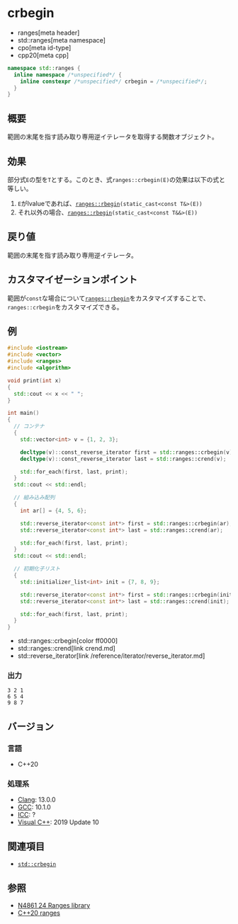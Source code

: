# crbegin
* ranges[meta header]
* std::ranges[meta namespace]
* cpo[meta id-type]
* cpp20[meta cpp]

```cpp
namespace std::ranges {
  inline namespace /*unspecified*/ {
    inline constexpr /*unspecified*/ crbegin = /*unspecified*/;
  }
}
```
## 概要
範囲の末尾を指す読み取り専用逆イテレータを取得する関数オブジェクト。

## 効果
部分式`E`の型を`T`とする。このとき、式`ranges::crbegin(E)`の効果は以下の式と等しい。

1. `E`がlvalueであれば、[`ranges::rbegin`](rbegin.md)`(static_cast<const T&>(E))`
2. それ以外の場合、[`ranges::rbegin`](rbegin.md)`(static_cast<const T&&>(E))`

## 戻り値
範囲の末尾を指す読み取り専用逆イテレータ。

## カスタマイゼーションポイント
範囲が`const`な場合について[`ranges::rbegin`](rbegin.md)をカスタマイズすることで、`ranges::crbegin`をカスタマイズできる。

## 例
```cpp example
#include <iostream>
#include <vector>
#include <ranges>
#include <algorithm>

void print(int x)
{
  std::cout << x << " ";
}

int main()
{
  // コンテナ
  {
    std::vector<int> v = {1, 2, 3};

    decltype(v)::const_reverse_iterator first = std::ranges::crbegin(v);
    decltype(v)::const_reverse_iterator last = std::ranges::crend(v);

    std::for_each(first, last, print);
  }
  std::cout << std::endl;

  // 組み込み配列
  {
    int ar[] = {4, 5, 6};

    std::reverse_iterator<const int*> first = std::ranges::crbegin(ar);
    std::reverse_iterator<const int*> last = std::ranges::crend(ar);

    std::for_each(first, last, print);
  }
  std::cout << std::endl;

  // 初期化子リスト
  {
    std::initializer_list<int> init = {7, 8, 9};

    std::reverse_iterator<const int*> first = std::ranges::crbegin(init);
    std::reverse_iterator<const int*> last = std::ranges::crend(init);

    std::for_each(first, last, print);
  }
}
```
* std::ranges::crbegin[color ff0000]
* std::ranges::crend[link crend.md]
* std::reverse_iterator[link /reference/iterator/reverse_iterator.md]

### 出力
```
3 2 1 
6 5 4 
9 8 7 
```

## バージョン
### 言語
- C++20

### 処理系
- [Clang](/implementation.md#clang): 13.0.0
- [GCC](/implementation.md#gcc): 10.1.0
- [ICC](/implementation.md#icc): ?
- [Visual C++](/implementation.md#visual_cpp): 2019 Update 10

## 関連項目
- [`std::crbegin`](/reference/iterator/crbegin.md)

## 参照
- [N4861 24 Ranges library](https://timsong-cpp.github.io/cppwp/n4861/ranges)
- [C++20 ranges](https://techbookfest.org/product/5134506308665344)
